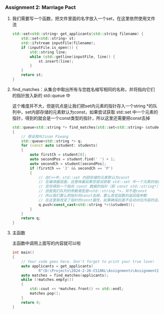 ### Assignment 2: Marriage Pact 



1. 我们需要写一个函数，把文件里面的名字放入一个set，在这里依然使用文件流

   ```c++
   std::set<std::string> get_applicants(std::string filename) {
       std::set<std::string> st;
       std::ifstream inputFile(filename);
       if (inputFile.is_open()) {
           std::string line;
           while (std::getline(inputFile, line)) {
               st.insert(line);
           }
       }
       return st;
   }
   ```

2. find_matches：从集合中取出所有与您姓名缩写相同的名称，并将指向它们的指针放入新的 std::queue 中

   这个难度并不大，但是坑点是让我们把set内元素的指针存入一个string *的队列中，set内部存储的元素默认为const，如果尝试获取 std::set 中一个元素的指针，得到的就会是一个const类型的指针，所以这里还需要把const去掉

   ```c++
   std::queue<std::string *> find_matches(std::set<std::string> &students)
   {
       // 假设我叫Jinan Piwang
       std::queue<std::string *> q;
       for (const auto &student: students)
       {
           auto firstCh = student[0];
           auto secondPos = student.find(' ') + 1;
           auto secondCh = student[secondPos];
           if (firstCh == 'J' && secondCh == 'P')
           {
               // 在C++中，std::set 内部存储的元素默认为const
               // 在编译器层面，这意味着如果您尝试获取 std::set 中一个元素的指针，
               // 您将得到一个指向 const 数据的指针（即 const std::string*）
               // 但是我们队列的参数类型是<std::string *>，并不是const
               // 所以我们要么把指针的const去掉，要么改变函数的返回值参数
               // 在这里我改变了指针的const属性，如果确保后面不会动对应内容的话，这么什么问题
               q.push(const_cast<std::string *>(&student));
           }
       }
       return q;
   }
   ```

3. 主函数

   主函数中调用上面写的内容就可以啦

   ```c++
   int main()
   {
       // Your code goes here. Don't forget to print your true love!
       auto applicants = get_applicants(
               R"(D:\Projects\2024-2-26-CS106L\Assignments\Assignment2_marriagepact\students.txt)");
       auto matches = find_matches(applicants);
       while (!matches.empty())
       {
           std::cout << *matches.front() << std::endl;
           matches.pop();
       }
       return 0;
   }
   ```


